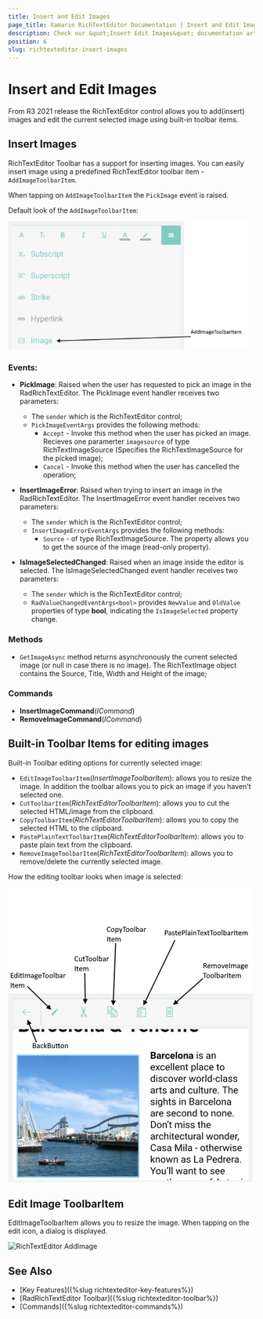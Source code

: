 ```yaml
---
title: Insert and Edit Images
page_title: Xamarin RichTextEditor Documentation | Insert and Edit Images
description: Check our &quot;Insert Edit Images&quot; documentation article for Telerik RichTextEditor for Xamarin control.
position: 6
slug: richtexteditor-insert-images
---
```


# Insert and Edit Images

From R3 2021 release the RichTextEditor control allows you to add(insert) images and edit the current selected image using built-in toolbar items. 

## Insert Images

RichTextEditor Toolbar has a support for inserting images. You can easily insert image using a predefined RichTextEditor toolbar item - `AddImageToolbarItem`. 

When tapping on `AddImageToolbarItem` the `PickImage` event is raised. 

Default look of the `AddImageToolbarItem`:

![RichTextEditor AddImage](images/add-image-toolbar-item.png)

### Events: 

* **PickImage**: Raised when the user has requested to pick an image in the RadRichTextEditor. The PickImage event handler receives two parameters:
	* The `sender` which is the RichTextEditor control;
	* `PickImageEventArgs` provides the following methods:
		* `Accept` - Invoke this method when the user has picked an image. Recieves one paramerter `imagesource` of type RichTextImageSource (Specifies the RichTextImageSource for the picked image);
		* `Cancel` - Invoke this method when the user has cancelled the operation;

* **InsertImageError**: Raised when trying to insert an image in the RadRichTextEditor. The InsertImageError event handler receives two parameters:
	* The `sender` which is the RichTextEditor control;
	* `InsertImageErrorEventArgs` provides the following methods:
		* `Source` - of type RichTextImageSource. The property allows you to get the source of the image (read-only property).

* **IsImageSelectedChanged**: Raised when an image inside the editor is selected. The IsImageSelectedChanged event handler receives two parameters:
	* The `sender` which is the RichTextEditor control;
	* `RadValueChangedEventArgs<bool>` provides `NewValue` and `OldValue` properties of type **bool**, indicating the `IsImageSelected` property change.

### Methods

* `GetImageAsync` method returns asynchronously the current selected image (or null in case there is no image). The RichTextImage object contains the Source, Title, Width and Height of the image;

### Commands

* **InsertImageCommand**(*ICommand*)
* **RemoveImageCommand**(*ICommand*)

## Built-in Toolbar Items for editing images

Built-in Toolbar editing options for currently selected image:

* `EditImageToolbarItem`(*InsertImageToolbarItem*): allows you to resize the image. In addition the toolbar allows you to pick an image if you haven't selected one. 
* `CutToolbarItem`(*RichTextEditorToolbarItem*): allows you to cut the selected HTML/image from the clipboard.
* `CopyToolbarItem`(*RichTextEditorToolbarItem*): allows you to copy the selected HTML to the clipboard. 
* `PastePlainTextToolbarItem`(*RichTextEditorToolbarItem*): allows you to paste plain text from the clipboard.
* `RemoveImageToolbarItem`(*RichTextEditorToolbarItem*): allows you to remove/delete the currently selected image.

How the editing toolbar looks when image is selected: 

![RichTextEditor AddImage](images/rte-edit-image-toolbar-items.png)

## Edit Image ToolbarItem

EditImageToolbarItem allows you to resize the image. When tapping on the edit icon, a dialog is displayed. 

![RichTextEditor AddImage](images/items.png)

## See Also

- [Key Features]({%slug richtexteditor-key-features%})
- [RadRichTextEditor Toolbar]({%slug richtexteditor-toolbar%})
- [Commands]({%slug richtexteditor-commands%})
